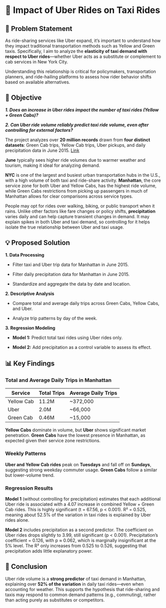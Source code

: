 # 🚕 Impact of Uber Rides on Taxi Rides

## 🧠 Problem Statement

As ride-sharing services like Uber expand, it’s important to understand how they impact traditional transportation methods such as Yellow and Green taxis. Specifically, I aim to analyze the **elasticity of taxi demand with respect to Uber rides**—whether Uber acts as a substitute or complement to cab services in New York City.

Understanding this relationship is critical for policymakers, transportation planners, and ride-hailing platforms to assess how rider behavior shifts based on available alternatives.

## 🎯 Objective

_**1. Does an increase in Uber rides impact the number of taxi rides (Yellow + Green Cabs)?**_

_**2. Can Uber ride volume reliably predict taxi ride volume, even after controlling for external factors?**_

The project analyzes over **20 million records** drawn from **four distinct datasets**: Green Cab trips, Yellow Cab trips, Uber pickups, and daily precipitation data in June 2015. [Link](https://drive.google.com/drive/folders/1M_XjVQcMo5mZ2diriFbUzLNK6QD4A6dT?usp=sharing)

**June** typically sees higher ride volumes due to warmer weather and tourism, making it ideal for analyzing demand.

**NYC** is one of the largest and busiest urban transportation hubs in the U.S., with a high volume of both taxi and ride-share activity. **Manhattan**, the core service zone for both Uber and Yellow Cabs, has the highest ride volume, while Green Cabs restrictions from picking up passengers in much of Manhattan allows for clear comparisons across service types.

People may opt for rides over walking, biking, or public transport when it rains. Unlike other factors like fare changes or policy shifts, **precipitation** varies daily and can help capture transient changes in demand. It may explain spikes in both Uber and taxi demand, so controlling for it helps isolate the true relationship between Uber and taxi usage.

## 💡 Proposed Solution

**1. Data Processing**

- Filter taxi and Uber trip data for Manhattan in June 2015.
  
- Filter daily precipitation data for Manhattan in June 2015.
  
- Standardize and aggregate the data by date and location.

**2. Descriptive Analysis**

- Compare total and average daily trips across Green Cabs, Yellow Cabs, and Uber.

- Analyze trip patterns by day of the week.

**3. Regression Modeling**

- **Model 1:** Predict total taxi rides using Uber rides only.

- **Model 2:** Add precipitation as a control variable to assess its effect.

## 📊 Key Findings

### Total and Average Daily Trips in Manhattan

| Service     | Total Trips | Average Daily Trips |
|-------------|-------------|---------------------|
| Yellow Cab  | 11.2M       | ~372,000            |
| Uber        | 2.0M        | ~66,000             |
| Green Cab   | 0.46M       | ~15,000             |

**Yellow Cabs** dominate in volume, but **Uber** shows significant market penetration. **Green Cabs** have the lowest presence in Manhattan, as expected given their service zone restrictions.

### Weekly Patterns

**Uber and Yellow Cab rides** peak on **Tuesdays** and fall off on **Sundays**, suggesting strong weekday commuter usage. **Green Cabs** follow a similar but lower-volume trend.

### Regression Results

**Model 1** (without controlling for precipitation) estimates that each additional Uber ride is associated with a 4.07 increase in combined Yellow + Green Cab rides. This is highly significant (t = 67.56, p < 0.001). R² = 0.525, meaning about 52.5% of the variation in taxi rides is explained by Uber rides alone.

**Model 2** includes precipitation as a second predictor. The coefficient on Uber rides drops slightly to 3.99, still significant (p < 0.001). Precipitation’s coefficient = 0.126, with p ≈ 0.062, which is marginally insignificant at the 5% level. The R² only increases from 0.525 to 0.526, suggesting that precipitation adds little explanatory power.

## 📌 Conclusion

Uber ride volume is a **strong predictor** of taxi demand in Manhattan, explaining over **52% of the variation** in daily taxi rides—even when accounting for weather. This supports the hypothesis that ride-sharing and taxis may respond to common demand patterns (e.g., commuting), rather than acting purely as substitutes or competitors.
